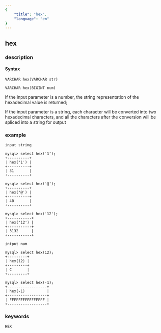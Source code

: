 ```yaml
---
{
    "title": "hex",
    "language": "en"
}
---
```


<!-- 
Licensed to the Apache Software Foundation (ASF) under one
or more contributor license agreements.  See the NOTICE file
distributed with this work for additional information
regarding copyright ownership.  The ASF licenses this file
to you under the Apache License, Version 2.0 (the
"License"); you may not use this file except in compliance
with the License.  You may obtain a copy of the License at

  http://www.apache.org/licenses/LICENSE-2.0

Unless required by applicable law or agreed to in writing,
software distributed under the License is distributed on an
"AS IS" BASIS, WITHOUT WARRANTIES OR CONDITIONS OF ANY
KIND, either express or implied.  See the License for the
specific language governing permissions and limitations
under the License.
-->

## hex
### description
#### Syntax

`VARCHAR hex(VARCHAR str)`

`VARCHAR hex(BIGINT num)`

If the input parameter is a number, the string representation of the hexadecimal value is returned;

If the input parameter is a string, each character will be converted into two hexadecimal characters, and all the characters after the conversion will be spliced into a string for output


### example

```
input string

mysql> select hex('1');
+----------+
| hex('1') |
+----------+
| 31       |
+----------+

mysql> select hex('@');
+----------+
| hex('@') |
+----------+
| 40       |
+----------+

mysql> select hex('12');
+-----------+
| hex('12') |
+-----------+
| 3132      |
+-----------+
```

```
intput num

mysql> select hex(12);
+---------+
| hex(12) |
+---------+
| C       |
+---------+

mysql> select hex(-1);
+------------------+
| hex(-1)          |
+------------------+
| FFFFFFFFFFFFFFFF |
+------------------+
```
### keywords
    HEX
